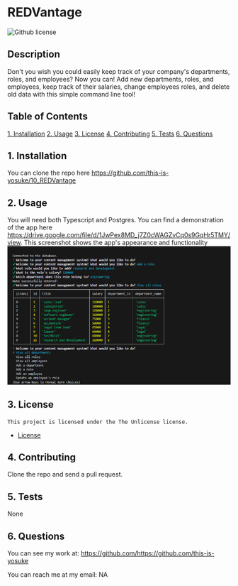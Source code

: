 # REDVantage

![Github license](https://img.shields.io/badge/license-The_Unlicense-blue.svg)

## Description

Don't you wish you could easily keep track of your company's departments, roles, and employees? Now you can! Add new departments, roles, and employees, keep track of their salaries, change employees roles, and delete old data with this simple command line tool!

## Table of Contents

[1. Installation](#1-installation)
[2. Usage](#2-usage)
[3. License](#3-license)
[4. Contributing](#4-contributing)
[5. Tests](#5-tests)
[6. Questions](#6-questions)

## 1. Installation

You can clone the repo here https://github.com/this-is-yosuke/10_REDVantage

## 2. Usage

You will need both Typescript and Postgres. You can find a demonstration of the app here https://drive.google.com/file/d/1JwPex8MD_j7Z0cWAGZvCq0s9GqHr5TMY/view. This screenshot shows the app's appearance and functionality ![REDVantage_snapshot](assets/REDVantage_snapshot.png)


## 3. License

    This project is licensed under the The Unlicense license.

* [License](#License)

## 4. Contributing

Clone the repo and send a pull request.

## 5. Tests

None

## 6. Questions

You can see my work at:
https://github.com/https://github.com/this-is-yosuke

You can reach me at my email:
NA
